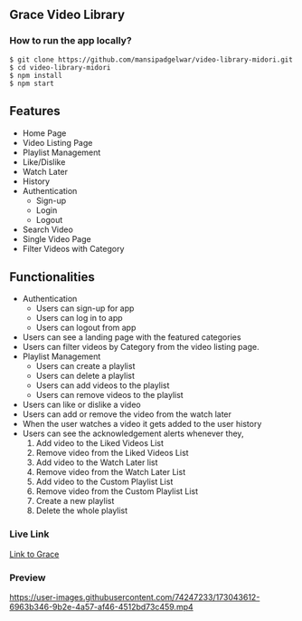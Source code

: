 ## Grace Video Library

### How to run the app locally?
```
$ git clone https://github.com/mansipadgelwar/video-library-midori.git
$ cd video-library-midori
$ npm install
$ npm start
```

## Features
  - Home Page
  - Video Listing Page
  - Playlist Management
  - Like/Dislike
  - Watch Later
  - History
  - Authentication
    - Sign-up
    - Login
    - Logout
  - Search Video
  - Single Video Page
  - Filter Videos with Category

## Functionalities
- Authentication
  - Users can sign-up for app
  - Users can log in to app
  - Users can logout from app
- Users can see a landing page with the featured categories
- Users can filter videos by Category from the video listing page.
- Playlist Management
  - Users can create a playlist
  - Users can delete a playlist
  - Users can add videos to the playlist
  - Users can remove videos to the playlist
- Users can like or dislike a video
- Users can add or remove the video from the watch later
- When the user watches a video it gets added to the user history 
- Users can see the acknowledgement alerts whenever they,
  1. Add video to the Liked Videos List
  2. Remove video from the Liked Videos List
  3. Add video to the Watch Later list
  4. Remove video from the Watch Later List
  5. Add video to the Custom Playlist List
  6. Remove video from the Custom Playlist List
  7. Create a new playlist
  8. Delete the whole playlist

### Live Link

[Link to Grace](https://midori-video-library.netlify.app/)



### Preview


https://user-images.githubusercontent.com/74247233/173043612-6963b346-9b2e-4a57-af46-4512bd73c459.mp4


